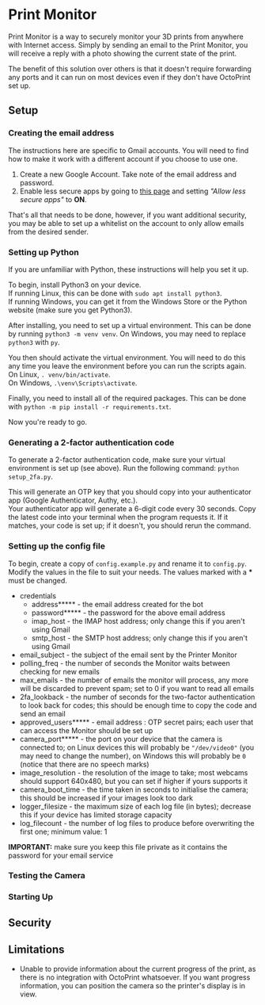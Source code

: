# Print Monitor

Print Monitor is a way to securely monitor your 3D prints from anywhere with Internet access.
Simply by sending an email to the Print Monitor, you will receive a reply with a photo showing the current state of the print.

The benefit of this solution over others is that it doesn't require forwarding any ports and it can run on most devices even if they don't have OctoPrint set up.

## Setup

### Creating the email address

The instructions here are specific to Gmail accounts.
You will need to find how to make it work with a different account if you choose to use one.

1. Create a new Google Account. Take note of the email address and password.
1. Enable less secure apps by going to [this page](https://myaccount.google.com/lesssecureapps) and setting *"Allow less secure apps"* to **ON**.

That's all that needs to be done, however, if you want additional security, you may be able to set up a whitelist on the account to only allow emails from the desired sender.

### Setting up Python

If you are unfamiliar with Python, these instructions will help you set it up.

To begin, install Python3 on your device.  
If running Linux, this can be done with `sudo apt install python3`.  
If running Windows, you can get it from the Windows Store or the Python website (make sure you get Python3).

After installing, you need to set up a virtual environment.
This can be done by running `python3 -m venv venv`.
On Windows, you may need to replace `python3` with `py`.

You then should activate the virtual environment.
You will need to do this any time you leave the environment before you can run the scripts again.  
On Linux, `. venv/bin/activate`.  
On Windows, `.\venv\Scripts\activate`.

Finally, you need to install all of the required packages.
This can be done with `python -m pip install -r requirements.txt`.

Now you're ready to go.

### Generating a 2-factor authentication code

To generate a 2-factor authentication code, make sure your virtual environment is set up (see above).
Run the following command: `python setup_2fa.py`.

This will generate an OTP key that you should copy into your authenticator app (Google Authenticator, Authy, etc.).  
Your authenticator app will generate a 6-digit code every 30 seconds.
Copy the latest code into your terminal when the program requests it.
If it matches, your code is set up; if it doesn't, you should rerun the command.

### Setting up the config file

To begin, create a copy of `config.example.py` and rename it to `config.py`.
Modify the values in the file to suit your needs.
The values marked with a **\*** must be changed.

* credentials
    * address**\*** - the email address created for the bot
    * password**\*** - the password for the above email address
    * imap_host - the IMAP host address; only change this if you aren't using Gmail
    * smtp_host - the SMTP host address; only change this if you aren't using Gmail
* email_subject - the subject of the email sent by the Printer Monitor
* polling_freq - the number of seconds the Monitor waits between checking for new emails
* max_emails - the number of emails the monitor will process, any more will be discarded to prevent spam; set to 0 if you want to read all emails
* 2fa_lookback - the number of seconds for the two-factor authentication to look back for codes; this should be enough time to copy the code and send an email
* approved_users**\*** - email address : OTP secret pairs; each user that can access the Monitor should be set up
* camera_port**\*** - the port on your device that the camera is connected to; on Linux devices this will probably be `"/dev/video0"` (you may need to change the number), on Windows this will probably be `0` (notice that there are no speech marks)
* image_resolution - the resolution of the image to take; most webcams should support 640x480, but you can set if higher if yours supports it
* camera_boot_time - the time taken in seconds to initialise the camera; this should be increased if your images look too dark
* logger_filesize - the maximum size of each log file (in bytes); decrease this if your device has limited storage capacity
* log_filecount - the number of log files to produce before overwriting the first one; minimum value: 1

**IMPORTANT:** make sure you keep this file private as it contains the password for your email service

### Testing the Camera

### Starting Up

## Security

## Limitations

- Unable to provide information about the current progress of the print, as there is no integration with OctoPrint whatsoever.
If you want progress information, you can position the camera so the printer's display is in view.



<!--I wanted a way to securely monitor my 3D prints remotely, either as a live stream or just photos (this is the latter).

I had seen [a solution using a Discord bot](https://github.com/cameroncros/OctoPrint-DiscordRemote), however, is required OctoPrint to be set up on a device (as well as Discord).  
I considered setting up a server on my network and configuring port forwarding on my router. My issue with that solution is that there could be security risks if I configured it incorrectly (and maybe even if I did it correctly) which I didn't think were worth having a constant stream from my printer.

The solution I ultimately settled on was one that allowed me to send an email from an approved email address with a 2-factor authentication code.
Sending from an approved address (mostly) means that the user must have the credentials for the email address, but the 2-factor code provides an extra layer of protection against spoofing.
A malicious agent *could* try to send thousands of emails to the address from a spoofed address, but the bot will only read a few of them every polling frequency.  
In the worst case scenario, it would be possible for someone to find out both the sending and receiving email address, spoof the sending email address, and send the correct 2-factor code within the batch read during the polling period; however, even then the person will receive a only single photo of your printer, as opposed to gaining access to an unsecured network.
The system also ignores any emails over a certain size, so there's no way of someone sending a large email and chewing up all of your device's RAM.-->


